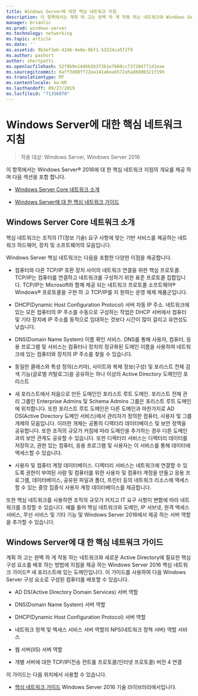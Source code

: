```yaml
---
title: Windows Server에 대한 핵심 네트워크 지침
description: 이 항목에서는 계획 하 고는 완벽 하 게 작동 하는 네트워크와 Windows Server 2016 새 포리스트의 새 Active Directory 도메인에 필요한 핵심 구성 요소를 배포할 수 있는 핵심 네트워크 가이드의 개요
manager: brianlic
ms.prod: windows-server
ms.technology: networking
ms.topic: article
ms.date: ''
ms.assetid: 9b3ef3eb-4246-4e0e-8bf1-53224ca5f2f9
ms.author: pashort
author: shortpatti
ms.openlocfilehash: 52f8b9e1446b5b3f3b1e7060cc737204771d1eae
ms.sourcegitcommit: 6aff3d88ff22ea141a6ea6572a5ad8dd6321f199
ms.translationtype: MT
ms.contentlocale: ko-KR
ms.lasthandoff: 09/27/2019
ms.locfileid: "71356070"
---
```

# <a name="core-network-guidance-for-windows-server"></a>Windows Server에 대한 핵심 네트워크 지침

>적용 대상: Windows Server, Windows Server 2016

이 항목에서는 Windows Server&reg; 2016에 대 한 핵심 네트워크 지침의 개요를 제공 하며 다음 섹션을 포함 합니다.  
  
-   [Windows Server Core 네트워크 소개](#bkmk_intro)  
  
-   [Windows Server에 대 한 핵심 네트워크 가이드](#bkmk_core)  
  
## <a name="bkmk_intro"></a>Windows Server Core 네트워크 소개

핵심 네트워크는 조직의 IT(정보 기술) 요구 사항에 맞는 기반 서비스를 제공하는 네트워크 하드웨어, 장치 및 소프트웨어의 모음입니다.

Windows Server 핵심 네트워크는 다음을 포함한 다양한 이점을 제공합니다.

- 컴퓨터와 다른 TCP/IP 호환 장치 사이의 네트워크 연결을 위한 핵심 프로토콜. TCP/IP는 컴퓨터를 연결하고 네트워크를 구성하기 위한 표준 프로토콜 집합입니다. TCP/IP는 Microsoft와 함께 제공 되는 네트워크 프로토콜 소프트웨어&reg; Windows&reg; 프로토콜을 구현 하 고 TCP/IP를 지 원하는 운영 체제 제품군입니다.

- DHCP(Dynamic Host Configuration Protocol) 서버 자동 IP 주소. 네트워크에 있는 모든 컴퓨터의 IP 주소를 수동으로 구성하는 작업은 DHCP 서버에서 컴퓨터 및 기타 장치에 IP 주소를 동적으로 임대하는 것보다 시간이 많이 걸리고 유연성도 낮습니다.

- DNS(Domain Name System) 이름 확인 서비스. DNS를 통해 사용자, 컴퓨터, 응용 프로그램 및 서비스는 컴퓨터나 장치의 정규화된 도메인 이름을 사용하여 네트워크에 있는 컴퓨터와 장치의 IP 주소를 찾을 수 있습니다.

- 동일한 클래스와 특성 정의(스키마), 사이트와 복제 정보(구성) 및 포리스트 전체 검색 기능(글로벌 카탈로그)을 공유하는 하나 이상의 Active Directory 도메인인 포리스트

- 새 포리스트에서 처음으로 만든 도메인인 포리스트 루트 도메인. 포리스트 전체 관리 그룹인 Enterprise Admins 및 Schema Admins 그룹은 포리스트 루트 도메인에 위치합니다. 또한 포리스트 루트 도메인은 다른 도메인과 마찬가지로 AD DS(Active Directory 도메인 서비스)에서 관리자가 정의한 컴퓨터, 사용자 및 그룹 개체의 모음입니다. 이러한 개체는 공통의 디렉터리 데이터베이스 및 보안 정책을 공유합니다. 또한 조직의 규모가 커짐에 따라 도메인을 추가하는 경우 다른 도메인과의 보안 관계도 공유할 수 있습니다. 또한 디렉터리 서비스는 디렉터리 데이터를 저장하고, 권한 있는 컴퓨터, 응용 프로그램 및 사용자는 이 서비스를 통해 데이터에 액세스할 수 있습니다.

- 사용자 및 컴퓨터 계정 데이터베이스. 디렉터리 서비스는 네트워크에 연결할 수 있도록 권한이 부여된 사람 및 컴퓨터를 위한 사용자 및 컴퓨터 계정을 만들고 응용 프로그램, 데이터베이스, 공유된 파일과 폴더, 프린터 등의 네트워크 리소스에 액세스할 수 있는 중앙 집중식 사용자 계정 데이터베이스를 제공합니다.

또한 핵심 네트워크를 사용하면 조직의 규모가 커지고 IT 요구 사항이 변함에 따라 네트워크를 조정할 수 있습니다. 예를 들어 핵심 네트워크와 도메인, IP 서브넷, 원격 액세스 서비스, 무선 서비스 및 기타 기능 및 Windows Server 2016에서 제공 하는 서버 역할을 추가할 수 있습니다.

## <a name="bkmk_core"></a>Windows Server에 대 한 핵심 네트워크 가이드

계획 하 고는 완벽 하 게 작동 하는 네트워크와 새로운 Active Directory에 필요한 핵심 구성 요소를 배포 하는 방법에 지침을 제공 하는 Windows Server 2016 핵심 네트워크 가이드&reg; 새 포리스트에 있는 도메인입니다. 이 가이드를 사용하여 다음 Windows Server 구성 요소로 구성된 컴퓨터를 배포할 수 있습니다.

- AD DS(Active Directory Domain Services) 서버 역할

- DNS(Domain Name System) 서버 역할

- DHCP(Dynamic Host Configuration Protocol) 서버 역할

- 네트워크 정책 및 액세스 서비스 서버 역할의 NPS(네트워크 정책 서버) 역할 서비스

- 웹 서버(IIS) 서버 역할

- 개별 서버에 대한 TCP/IP(전송 컨트롤 프로토콜/인터넷 프로토콜) 버전 4 연결

이 가이드는 다음 위치에서 사용할 수 있습니다.

- [핵심 네트워크 가이드](../core-network-guide/Core-Network-Guide.md) Windows Server 2016 기술 라이브러리에서입니다.
  


